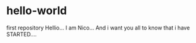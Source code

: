 # hello-world
first repository
Hellio... I am Nico... And i want you all to know that i have STARTED....
